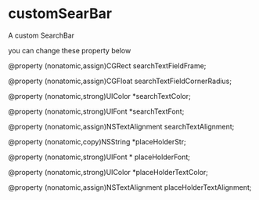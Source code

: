 # customSearBar

A custom SearchBar

you can change these property below

@property (nonatomic,assign)CGRect searchTextFieldFrame;

@property (nonatomic,assign)CGFloat searchTextFieldCornerRadius;

@property (nonatomic,strong)UIColor *searchTextColor;

@property (nonatomic,strong)UIFont *searchTextFont;

@property (nonatomic,assign)NSTextAlignment searchTextAlignment;


@property (nonatomic,copy)NSString *placeHolderStr;

@property (nonatomic,strong)UIFont * placeHolderFont;

@property (nonatomic,strong)UIColor *placeHolderTextColor;

@property (nonatomic,assign)NSTextAlignment placeHolderTextAlignment;

